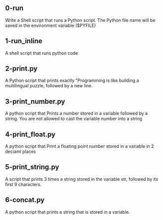 ## 0-run
Write a Shell script that runs a Python script.
The Python file name will be saved in the environment variable ($PYFILE)
## 1-run_inline
A shell script that runs python code
## 2-print.py
A Python script that prints exactly "Programming is like building a multilingual puzzle, followed by a new line.
## 3-print_number.py
A python script that Prints a number stored in a variable followed by a string. You are not allowed to cast the variable number into a string 
## 4-print_float.py
A python script that Print a floating point number stored in a variable in 2 deciaml places
## 5-print_string.py
A script that prints 3 times a string stored in the variable str, followed by its first 9 characters.
## 6-concat.py
A python script that prints a string that is stored in a variable.
